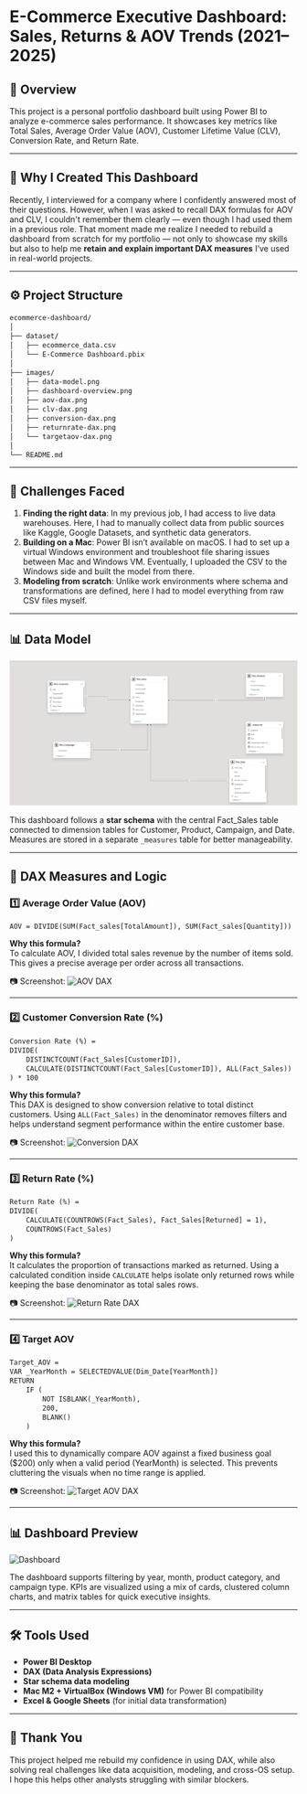 # E-Commerce Executive Dashboard: Sales, Returns & AOV Trends (2021–2025)

## 📌 Overview

This project is a personal portfolio dashboard built using Power BI to analyze e-commerce sales performance. It showcases key metrics like Total Sales, Average Order Value (AOV), Customer Lifetime Value (CLV), Conversion Rate, and Return Rate.

---

## 🎯 Why I Created This Dashboard

Recently, I interviewed for a company where I confidently answered most of their questions. However, when I was asked to recall DAX formulas for AOV and CLV, I couldn't remember them clearly — even though I had used them in a previous role. That moment made me realize I needed to rebuild a dashboard from scratch for my portfolio — not only to showcase my skills but also to help me **retain and explain important DAX measures** I’ve used in real-world projects.

---

## ⚙️ Project Structure

```
ecommerce-dashboard/
│
├── dataset/
│   ├── ecommerce_data.csv
│   └── E-Commerce Dashboard.pbix
│
├── images/
│   ├── data-model.png
│   ├── dashboard-overview.png
│   ├── aov-dax.png
│   ├── clv-dax.png
│   ├── conversion-dax.png
│   ├── returnrate-dax.png
│   └── targetaov-dax.png
│
└── README.md
```

---

## 🚧 Challenges Faced

1. **Finding the right data**: In my previous job, I had access to live data warehouses. Here, I had to manually collect data from public sources like Kaggle, Google Datasets, and synthetic data generators.
2. **Building on a Mac**: Power BI isn’t available on macOS. I had to set up a virtual Windows environment and troubleshoot file sharing issues between Mac and Windows VM. Eventually, I uploaded the CSV to the Windows side and built the model from there.
3. **Modeling from scratch**: Unlike work environments where schema and transformations are defined, here I had to model everything from raw CSV files myself.

---

## 📊 Data Model

![Data Model](https://github.com/Agastyav-1/ecommerce-powerbi-dashboard/blob/db73b1f9c91a2c6f0b07b42026f997794d9fae0d/Ecommerce%20Dashboard/Modeling%20and%20measures%20images/Data_Model.png)

This dashboard follows a **star schema** with the central Fact_Sales table connected to dimension tables for Customer, Product, Campaign, and Date. Measures are stored in a separate `_measures` table for better manageability.

---

## 📐 DAX Measures and Logic

### 1️⃣ **Average Order Value (AOV)**  
```DAX
AOV = DIVIDE(SUM(Fact_sales[TotalAmount]), SUM(Fact_sales[Quantity]))
```
**Why this formula?**  
To calculate AOV, I divided total sales revenue by the number of items sold. This gives a precise average per order across all transactions.

📷 Screenshot: ![AOV DAX](images/aov-dax.png)

---

### 2️⃣ **Customer Conversion Rate (%)**  
```DAX
Conversion Rate (%) = 
DIVIDE(
    DISTINCTCOUNT(Fact_Sales[CustomerID]),
    CALCULATE(DISTINCTCOUNT(Fact_Sales[CustomerID]), ALL(Fact_Sales))
) * 100
```
**Why this formula?**  
This DAX is designed to show conversion relative to total distinct customers. Using `ALL(Fact_Sales)` in the denominator removes filters and helps understand segment performance within the entire customer base.

📷 Screenshot: ![Conversion DAX](images/conversion-dax.png)

---

### 3️⃣ **Return Rate (%)**  
```DAX
Return Rate (%) = 
DIVIDE(
    CALCULATE(COUNTROWS(Fact_Sales), Fact_Sales[Returned] = 1),
    COUNTROWS(Fact_Sales)
)
```
**Why this formula?**  
It calculates the proportion of transactions marked as returned. Using a calculated condition inside `CALCULATE` helps isolate only returned rows while keeping the base denominator as total sales rows.

📷 Screenshot: ![Return Rate DAX](images/returnrate-dax.png)

---

### 4️⃣ **Target AOV**  
```DAX
Target_AOV =
VAR _YearMonth = SELECTEDVALUE(Dim_Date[YearMonth])
RETURN
    IF (
        NOT ISBLANK(_YearMonth),
        200,
        BLANK()
    )
```
**Why this formula?**  
I used this to dynamically compare AOV against a fixed business goal ($200) only when a valid period (YearMonth) is selected. This prevents cluttering the visuals when no time range is applied.

📷 Screenshot: ![Target AOV DAX](images/targetaov-dax.png)

---

## 📊 Dashboard Preview

![Dashboard](images/dashboard-overview.png)

The dashboard supports filtering by year, month, product category, and campaign type. KPIs are visualized using a mix of cards, clustered column charts, and matrix tables for quick executive insights.

---

## 🛠 Tools Used

- **Power BI Desktop**
- **DAX (Data Analysis Expressions)**
- **Star schema data modeling**
- **Mac M2 + VirtualBox (Windows VM)** for Power BI compatibility
- **Excel & Google Sheets** (for initial data transformation)

---

## 🙌 Thank You

This project helped me rebuild my confidence in using DAX, while also solving real challenges like data acquisition, modeling, and cross-OS setup. I hope this helps other analysts struggling with similar blockers.
